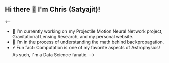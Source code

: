 ## Hi there 👋 I'm Chris (Satyajit)!

<--
- 🔭 I’m currently working on my Projectile Motion Neural Network project, Gravitational Lensing Research, and my personal website. 
- 🌱 I’m in the process of understanding the math behind backpropagation.
- ⚡ Fun fact: Computation is one of my favorite aspects of Astrophysics! As such, I'm a Data Science fanatic. 
-->
